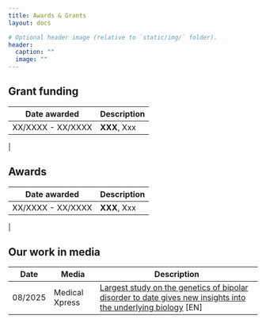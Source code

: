 ```yaml
---
title: Awards & Grants
layout: docs

# Optional header image (relative to `static/img/` folder).
header:
  caption: ""
  image: ""
---
```



<h2>Grant funding</h2>

| Date awarded      | Description                    |
| ------------------| ------------------------------ |
| XX/XXXX - XX/XXXX | <strong>XXX</strong>, Xxx |
|


<h2>Awards</h2>

| Date awarded      | Description                    |
| ------------------| ------------------------------ |
| XX/XXXX - XX/XXXX | <strong>XXX</strong>, Xxx |
|


<h2>Our work in media</h2>

| Date              | Media                    | Description            |
| ------------------| -------------------------|------------------------|
| 08/2025           | Medical Xpress           | <a href="https://medicalxpress.com/news/2025-01-largest-genetics-bipolar-disorder-date.html">Largest study on the genetics of bipolar disorder to date gives new insights into the underlying biology</a> [EN] |
